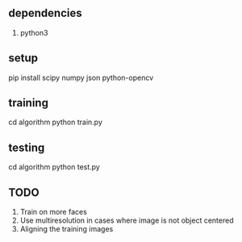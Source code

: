 dependencies
-----------------
1) python3

setup
---------
pip install scipy numpy json python-opencv

training
-----------
cd algorithm
python train.py

testing
---------
cd algorithm
python test.py

TODO
--------
1) Train on more faces
2) Use multiresolution in cases where image is not object centered
3) Aligning the training images